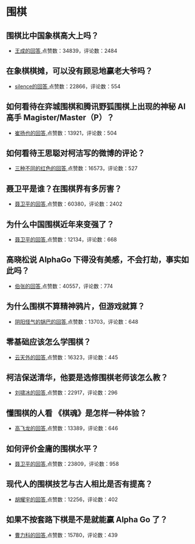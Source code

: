 #  围棋 
## 围棋比中国象棋高大上吗？
- [王成的回答](https://www.zhihu.com/question/322341271/answer/1112502879),点赞数：34839，评论数：2484
## 在象棋棋摊，可以没有顾忌地赢老大爷吗？
- [silence的回答](https://www.zhihu.com/question/484946212/answer/2113106722),点赞数：22866，评论数：554
## 如何看待在弈城围棋和腾讯野狐围棋上出现的神秘 AI 高手 Magister/Master（P）？
- [崔扬也的回答](https://www.zhihu.com/question/54258291/answer/139088427),点赞数：13921，评论数：504
## 如何看待王思聪对柯洁写的微博的评论？
- [三种不同的红色的回答](https://www.zhihu.com/question/60209246/answer/173915459),点赞数：16573，评论数：527
## 聂卫平是谁？在围棋界有多厉害？
- [聂卫平的回答](https://www.zhihu.com/question/22350877/answer/486537023),点赞数：60380，评论数：2402
## 为什么中国围棋近年来变强了？
- [聂卫平的回答](https://www.zhihu.com/question/21231439/answer/491611686),点赞数：12134，评论数：668
## 高晓松说 AlphaGo 下得没有美感，不会打劫，事实如此吗？
- [伯张的回答](https://www.zhihu.com/question/60430475/answer/177874579),点赞数：40557，评论数：774
## 为什么围棋不算精神鸦片，但游戏就算？
- [阴阳怪气的锅巴的回答](https://www.zhihu.com/question/477255750/answer/-1972905487),点赞数：13703，评论数：648
## 零基础应该怎么学围棋？
- [云天外的回答](https://www.zhihu.com/question/20116422/answer/14263371),点赞数：16323，评论数：445
## 柯洁保送清华，他要是选修围棋老师该怎么教？
- [刘啸冰的回答](https://www.zhihu.com/question/327242871/answer/1032347199),点赞数：22917，评论数：296
## 懂围棋的人看 《棋魂》是怎样一种体验？
- [高飞龙的回答](https://www.zhihu.com/question/35990525/answer/66034578),点赞数：13389，评论数：646
## 如何评价金庸的围棋水平？
- [聂卫平的回答](https://www.zhihu.com/question/297777863/answer/516706691),点赞数：23809，评论数：958
## 现代人的围棋技艺与古人相比是否有提高？
- [胡耀宇的回答](https://www.zhihu.com/question/30954626/answer/511646954),点赞数：12256，评论数：402
## 如果不按套路下棋是不是就能赢 Alpha Go 了？
- [曹力科的回答](https://www.zhihu.com/question/362237516/answer/946105616),点赞数：15780，评论数：439
